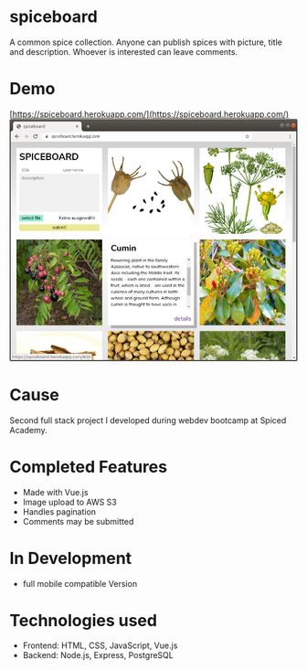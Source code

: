 # spiceboard

A common spice collection. Anyone can publish spices with picture, title and description. Whoever is interested can leave comments.

# Demo

[https://spiceboard.herokuapp.com/](https://spiceboard.herokuapp.com/)
![spiceboard snapshot](public/snapshot.jpg)

# Cause

Second full stack project I developed during webdev bootcamp at Spiced Academy.

# Completed Features

-   Made with Vue.js
-   Image upload to AWS S3
-   Handles pagination
-   Comments may be submitted

# In Development

-   full mobile compatible Version

# Technologies used

-   Frontend: HTML, CSS, JavaScript, Vue.js
-   Backend: Node.js, Express, PostgreSQL
